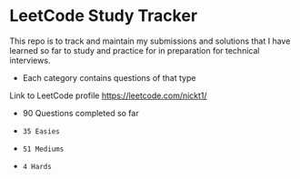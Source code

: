 # LeetCode Study Tracker
This repo is to track and maintain my submissions and solutions that I have learned so far to study and practice for in preparation for technical interviews.

- Each category contains questions of that type



Link to LeetCode profile
https://leetcode.com/nickt1/

- 90 Questions completed so far

-     35 Easies
-     51 Mediums
-     4 Hards

